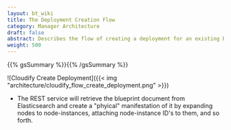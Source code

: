 ```yaml
---
layout: bt_wiki
title: The Deployment Creation Flow
category: Manager Architecture
draft: false
abstract: Describes the flow of creating a deployment for an existing Blueprint
weight: 500
---
```

{{% gsSummary %}}{{% /gsSummary %}}

![Cloudify Create Deployment]({{< img "architecture/cloudify_flow_create_deployment.png" >}})

* The REST service will retrieve the blueprint document from Elasticsearch and create a "phyical" manifestation of it by expanding nodes to node-instances, attaching node-instance ID's to them, and so forth.